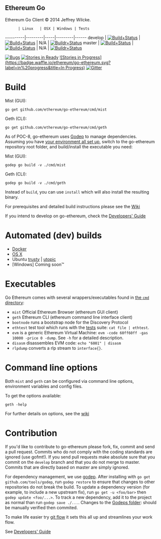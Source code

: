 ## Ethereum Go

Ethereum Go Client © 2014 Jeffrey Wilcke.

          | Linux   | OSX | Windows | Tests
----------|---------|-----|---------|------
develop   | [![Build+Status](https://build.ethdev.com/buildstatusimage?builder=Linux%20Go%20develop%20branch)](https://build.ethdev.com/builders/Linux%20Go%20develop%20branch/builds/-1) | [![Build+Status](https://build.ethdev.com/buildstatusimage?builder=Linux%20Go%20develop%20branch)](https://build.ethdev.com/builders/OSX%20Go%20develop%20branch/builds/-1) | N/A | [![Buildr+Status](https://travis-ci.org/ethereum/go-ethereum.svg?branch=develop)](https://travis-ci.org/ethereum/go-ethereum)
master    | [![Build+Status](https://build.ethdev.com/buildstatusimage?builder=Linux%20Go%20master%20branch)](https://build.ethdev.com/builders/Linux%20Go%20master%20branch/builds/-1) | [![Build+Status](https://build.ethdev.com/buildstatusimage?builder=OSX%20Go%20master%20branch)](https://build.ethdev.com/builders/OSX%20Go%20master%20branch/builds/-1) | N/A | [![Buildr+Status](https://travis-ci.org/ethereum/go-ethereum.svg?branch=master)](https://travis-ci.org/ethereum/go-ethereum)

[![Bugs](https://badge.waffle.io/ethereum/go-ethereum.png?label=bug&title=Bugs)](https://waffle.io/ethereum/go-ethereum)
[![Stories in Ready](https://badge.waffle.io/ethereum/go-ethereum.png?label=ready&title=Ready)](https://waffle.io/ethereum/go-ethereum)
[![Stories in Progress](https://badge.waffle.io/ethereum/go-ethereum.svg?label=in%20progress&title=In Progress)](http://waffle.io/ethereum/go-ethereum)
[![Gitter](https://badges.gitter.im/Join%20Chat.svg)](https://gitter.im/ethereum/go-ethereum?utm_source=badge&utm_medium=badge&utm_campaign=pr-badge)


Build
=====

Mist (GUI):

`go get github.com/ethereum/go-ethereum/cmd/mist`

Geth (CLI):

`go get github.com/ethereum/go-ethereum/cmd/geth`

As of POC-8, go-ethereum uses [Godep](https://github.com/tools/godep) to manage dependencies. Assuming you have [your environment all set up](https://github.com/ethereum/go-ethereum/wiki/Building-Ethereum), switch to the go-ethereum repository root folder, and build/install the executable you need:

Mist (GUI):

```
godep go build -v ./cmd/mist
```

Geth (CLI):

```
godep go build -v ./cmd/geth
```

Instead of `build`, you can use `install` which will also install the resulting binary.

For prerequisites and detailed build instructions please see the [Wiki](https://github.com/ethereum/go-ethereum/wiki/Building-Ethereum(Go))

If you intend to develop on go-ethereum, check the [Developers' Guide](https://github.com/ethereum/go-ethereum/wiki/Developers'-Guide)

Automated (dev) builds
======================

* [Docker](https://registry.hub.docker.com/u/ethereum/client-go/)
* [OS X](http://build.ethdev.com/builds/OSX%20Go%20develop%20branch/Mist-OSX-latest.dmg)
* Ubuntu
  [trusty](https://build.ethdev.com/builds/Linux%20Go%20develop%20deb%20i386-trusty/latest/ethereum-cli_0.9.0%2B192SNAPSHOT20150314224122trusty-0ubuntu1_i386.deb) |
  [utopic](https://build.ethdev.com/builds/Linux%20Go%20develop%20deb%20i386-utopic/latest/ethereum-cli_0.9.0%2B194SNAPSHOT20150314224124utopic-0ubuntu1_i386.deb)
* [Windows] Coming soon&trade;

Executables
===========

Go Ethereum comes with several wrappers/executables found in 
[the `cmd` directory](https://github.com/ethereum/go-ethereum/tree/develop/cmd):

* `mist` Official Ethereum Browser (ethereum GUI client)
* `geth` Ethereum CLI (ethereum command line interface client)
* `bootnode` runs a bootstrap node for the Discovery Protocol
* `ethtest` test tool which runs with the [tests](https://github.com/ethereum/testes) suite: 
  `cat file | ethtest`.
* `evm` is a generic Ethereum Virtual Machine: `evm -code 60ff60ff -gas
  10000 -price 0 -dump`. See `-h` for a detailed description.
* `disasm` disassembles EVM code: `echo "6001" | disasm`
* `rlpdump` converts a rlp stream to `interface{}`.

Command line options
============================

Both `mist` and `geth` can be configured via command line options, environment variables and config files.

To get the options available:

```
geth -help
```

For further details on options, see the [wiki](https://github.com/ethereum/go-ethereum/wiki/Command-Line-Options)

Contribution
============

If you'd like to contribute to go-ethereum please fork, fix, commit and
send a pull request. Commits who do not comply with the coding standards
are ignored (use gofmt!). If you send pull requests make absolute sure that you
commit on the `develop` branch and that you do not merge to master.
Commits that are directly based on master are simply ignored.

For dependency management, we use [godep](https://github.com/tools/godep). After installing with `go get github.com/tools/godep`, run `godep restore` to ensure that changes to other repositories do not break the build. To update a dependency version (for example, to include a new upstream fix), run `go get -u <foo/bar>` then `godep update <foo/...>`. To track a new dependency, add it to the project as normal than run `godep save ./...`. Changes to the [Godeps folder](https://github.com/ethereum/go-ethereum/tree/develop/Godeps): should be manually verified then commited.

To make life easier try [git flow](http://nvie.com/posts/a-successful-git-branching-model/) it sets this all up and streamlines your work flow.

See [Developers' Guide](https://github.com/ethereum/go-ethereum/wiki/Developers'-Guide)

